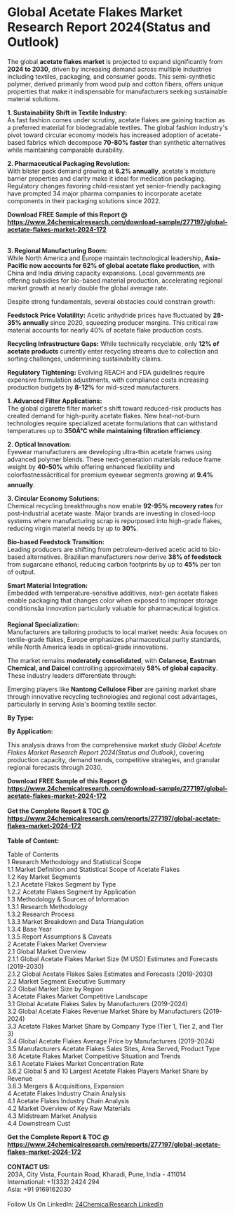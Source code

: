 <h1>Global Acetate Flakes Market Research Report 2024(Status and Outlook)</h1><p>The global <strong>acetate flakes market</strong> is projected to expand significantly from <strong>2024 to 2030</strong>, driven by increasing demand across multiple industries including textiles, packaging, and consumer goods. This semi-synthetic polymer, derived primarily from wood pulp and cotton fibers, offers unique properties that make it indispensable for manufacturers seeking sustainable material solutions.</p><p><strong>1. Sustainability Shift in Textile Industry:</strong><br>
As fast fashion comes under scrutiny, acetate flakes are gaining traction as a preferred material for biodegradable textiles. The global fashion industry's pivot toward circular economy models has increased adoption of acetate-based fabrics which decompose <strong>70-80% faster</strong> than synthetic alternatives while maintaining comparable durability.</p><p><strong>2. Pharmaceutical Packaging Revolution:</strong><br>
With blister pack demand growing at <strong>6.2% annually</strong>, acetate's moisture barrier properties and clarity make it ideal for medication packaging. Regulatory changes favoring child-resistant yet senior-friendly packaging have prompted 34 major pharma companies to incorporate acetate components in their packaging solutions since 2022.</p><div><b>Download FREE Sample of this Report @ 
            <a href="https://www.24chemicalresearch.com/download-sample/277197/global-acetate-flakes-market-2024-172">
            https://www.24chemicalresearch.com/download-sample/277197/global-acetate-flakes-market-2024-172</a></b></div><br><p><strong>3. Regional Manufacturing Boom:</strong><br>
While North America and Europe maintain technological leadership, <strong>Asia-Pacific now accounts for 62% of global acetate flake production</strong>, with China and India driving capacity expansions. Local governments are offering subsidies for bio-based material production, accelerating regional market growth at nearly double the global average rate.</p><p>Despite strong fundamentals, several obstacles could constrain growth:</p><p><strong>Feedstock Price Volatility:</strong> Acetic anhydride prices have fluctuated by <strong>28-35% annually</strong> since 2020, squeezing producer margins. This critical raw material accounts for nearly 40% of acetate flake production costs.</p><p><strong>Recycling Infrastructure Gaps:</strong> While technically recyclable, only <strong>12% of acetate products</strong> currently enter recycling streams due to collection and sorting challenges, undermining sustainability claims.</p><p><strong>Regulatory Tightening:</strong> Evolving REACH and FDA guidelines require expensive formulation adjustments, with compliance costs increasing production budgets by <strong>8-12%</strong> for mid-sized manufacturers.</p><p><strong>1. Advanced Filter Applications:</strong><br>
The global cigarette filter market's shift toward reduced-risk products has created demand for high-purity acetate flakes. New heat-not-burn technologies require specialized acetate formulations that can withstand temperatures up to <strong>350Â°C while maintaining filtration efficiency</strong>.</p><p><strong>2. Optical Innovation:</strong><br>
Eyewear manufacturers are developing ultra-thin acetate frames using advanced polymer blends. These next-generation materials reduce frame weight by <strong>40-50%</strong> while offering enhanced flexibility and colorfastnessâcritical for premium eyewear segments growing at <strong>9.4% annually</strong>.</p><p><strong>3. Circular Economy Solutions:</strong><br>
Chemical recycling breakthroughs now enable <strong>92-95% recovery rates</strong> for post-industrial acetate waste. Major brands are investing in closed-loop systems where manufacturing scrap is repurposed into high-grade flakes, reducing virgin material needs by up to <strong>30%</strong>.</p><p><strong>Bio-based Feedstock Transition:</strong><br>
	Leading producers are shifting from petroleum-derived acetic acid to bio-based alternatives. Brazilian manufacturers now derive <strong>38% of feedstock</strong> from sugarcane ethanol, reducing carbon footprints by up to <strong>45%</strong> per ton of output.</p><p><strong>Smart Material Integration:</strong><br>
	Embedded with temperature-sensitive additives, next-gen acetate flakes enable packaging that changes color when exposed to improper storage conditionsâa innovation particularly valuable for pharmaceutical logistics.</p><p><strong>Regional Specialization:</strong><br>
	Manufacturers are tailoring products to local market needs: Asia focuses on textile-grade flakes, Europe emphasizes pharmaceutical purity standards, while North America leads in optical-grade innovations.</p><p>The market remains <strong>moderately consolidated</strong>, with <strong>Celanese, Eastman Chemical, and Daicel</strong> controlling approximately <strong>58% of global capacity</strong>. These industry leaders differentiate through:</p><p>Emerging players like <strong>Nantong Cellulose Fiber</strong> are gaining market share through innovative recycling technologies and regional cost advantages, particularly in serving Asia's booming textile sector.</p><p><strong>By Type:</strong></p><p><strong>By Application:</strong></p><p>This analysis draws from the comprehensive market study <em>Global Acetate Flakes Market Research Report 2024(Status and Outlook)</em>, covering production capacity, demand trends, competitive strategies, and granular regional forecasts through 2030.</p><div><b>Download FREE Sample of this Report @ 
            <a href="https://www.24chemicalresearch.com/download-sample/277197/global-acetate-flakes-market-2024-172">
            https://www.24chemicalresearch.com/download-sample/277197/global-acetate-flakes-market-2024-172</a></b></div><br><div><b>Get the Complete Report & TOC @ 
            <a href="https://www.24chemicalresearch.com/reports/277197/global-acetate-flakes-market-2024-172">
            https://www.24chemicalresearch.com/reports/277197/global-acetate-flakes-market-2024-172</a></b></div><br>
            <b>Table of Content:</b><p>Table of Contents<br />
1 Research Methodology and Statistical Scope<br />
1.1 Market Definition and Statistical Scope of Acetate Flakes<br />
1.2 Key Market Segments<br />
1.2.1 Acetate Flakes Segment by Type<br />
1.2.2 Acetate Flakes Segment by Application<br />
1.3 Methodology & Sources of Information<br />
1.3.1 Research Methodology<br />
1.3.2 Research Process<br />
1.3.3 Market Breakdown and Data Triangulation<br />
1.3.4 Base Year<br />
1.3.5 Report Assumptions & Caveats<br />
2 Acetate Flakes Market Overview<br />
2.1 Global Market Overview<br />
2.1.1 Global Acetate Flakes Market Size (M USD) Estimates and Forecasts (2019-2030)<br />
2.1.2 Global Acetate Flakes Sales Estimates and Forecasts (2019-2030)<br />
2.2 Market Segment Executive Summary<br />
2.3 Global Market Size by Region<br />
3 Acetate Flakes Market Competitive Landscape<br />
3.1 Global Acetate Flakes Sales by Manufacturers (2019-2024)<br />
3.2 Global Acetate Flakes Revenue Market Share by Manufacturers (2019-2024)<br />
3.3 Acetate Flakes Market Share by Company Type (Tier 1, Tier 2, and Tier 3)<br />
3.4 Global Acetate Flakes Average Price by Manufacturers (2019-2024)<br />
3.5 Manufacturers Acetate Flakes Sales Sites, Area Served, Product Type<br />
3.6 Acetate Flakes Market Competitive Situation and Trends<br />
3.6.1 Acetate Flakes Market Concentration Rate<br />
3.6.2 Global 5 and 10 Largest Acetate Flakes Players Market Share by Revenue<br />
3.6.3 Mergers & Acquisitions, Expansion<br />
4 Acetate Flakes Industry Chain Analysis<br />
4.1 Acetate Flakes Industry Chain Analysis<br />
4.2 Market Overview of Key Raw Materials<br />
4.3 Midstream Market Analysis<br />
4.4 Downstream Cust</p><div><b>Get the Complete Report & TOC @ 
            <a href="https://www.24chemicalresearch.com/reports/277197/global-acetate-flakes-market-2024-172">
            https://www.24chemicalresearch.com/reports/277197/global-acetate-flakes-market-2024-172</a></b></div><br><b>CONTACT US:</b><br>
            203A, City Vista, Fountain Road, Kharadi, Pune, India - 411014<br>
            International: +1(332) 2424 294<br>
            Asia: +91 9169162030 <br><br>
            Follow Us On LinkedIn: <a href="https://www.linkedin.com/company/24chemicalresearch/">24ChemicalResearch LinkedIn</a>